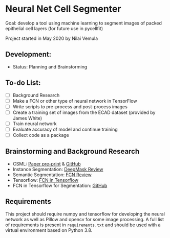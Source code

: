 # Neural Net Cell Segmenter
Goal: develop a tool using machine learning to segment images of packed epithelial cell layers (for future use in pycellfit)

Project started in May 2020 by Nilai Vemula

## Development:
- Status: Planning and Brainstorming

## To-do List:
- [ ] Background Research
- [ ] Make a FCN or other type of neural network in TensorFlow
- [ ] Write scripts to pre-process and post-process images
- [ ] Create a training set of images from the ECAD dataset (provided by James White)
- [ ] Train neural network
- [ ] Evaluate accuracy of model and continue training
- [ ] Collect code as a package

## Brainstorming and Background Research
- CSML: [Paper pre-print](https://www.biorxiv.org/content/10.1101/288720v1) & [GitHub](https://github.com/rickyota/CSML)
- Instance Segmentation: [DeepMask Review](https://towardsdatascience.com/review-deepmask-instance-segmentation-30327a072339)
- Semantic Segmentation: [FCN Review](https://towardsdatascience.com/review-fcn-semantic-segmentation-eb8c9b50d2d1)
- Tensorflow: [FCN in Tensorflow](https://towardsdatascience.com/implementing-a-fully-convolutional-network-fcn-in-tensorflow-2-3c46fb61de3b)
- FCN in Tensorflow for Segmentation: [GitHub](https://github.com/sagieppel/Fully-convolutional-neural-network-FCN-for-semantic-segmentation-Tensorflow-implementation)

## Requirements
This project should require numpy and tensorflow for developing the neural network as well as Pillow and opencv for
 some image processing. A full list of requirements is present in `requirements.txt` and should be used with a
  virtual environment based on Python 3.8.

